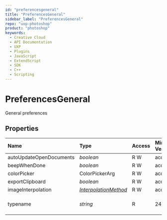 ```yaml
---
id: "preferencesgeneral"
title: "PreferencesGeneral"
sidebar_label: "PreferencesGeneral"
repo: "uxp-photoshop"
product: "photoshop"
keywords:
  - Creative Cloud
  - API Documentation
  - UXP
  - Plugins
  - JavaScript
  - ExtendScript
  - SDK
  - C++
  - Scripting
---
```


# PreferencesGeneral

General preferences

## Properties

| Name | Type | Access | Min Version | Description |
| :------ | :------ | :------ | :------ | :------ |
| autoUpdateOpenDocuments | *boolean* | R W | acc??? | - |
| beepWhenDone | *boolean* | R W | acc??? | - |
| colorPicker | ColorPickerArg | R W | acc??? | - |
| exportClipboard | *boolean* | R W | acc??? | - |
| imageInterpolation | [*InterpolationMethod*](/ps_reference/modules/constants/#interpolationmethod) | R W | acc??? | - |
| typename | *string* | R | 24.0 | The class name of the referenced object: *&quot;PreferencesGeneral&quot;*. |
